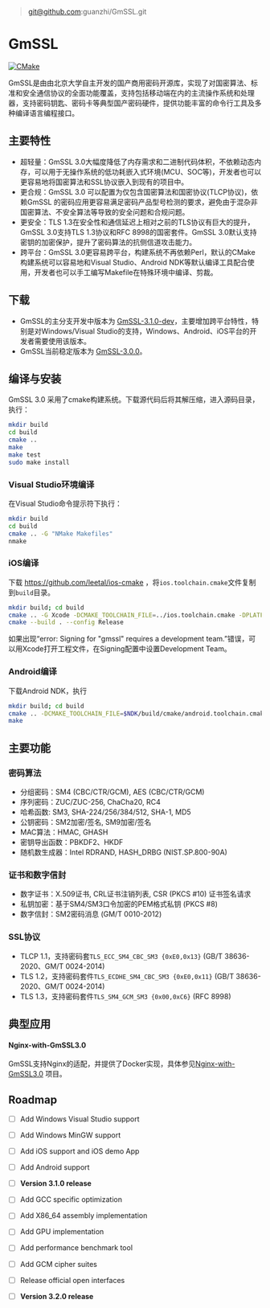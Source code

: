 > git@github.com:guanzhi/GmSSL.git

# GmSSL

[![CMake](https://github.com/guanzhi/GmSSL/workflows/CMake/badge.svg)](https://github.com/guanzhi/GmSSL/actions/workflows/cmake.yml)

GmSSL是由由北京大学自主开发的国产商用密码开源库，实现了对国密算法、标准和安全通信协议的全面功能覆盖，支持包括移动端在内的主流操作系统和处理器，支持密码钥匙、密码卡等典型国产密码硬件，提供功能丰富的命令行工具及多种编译语言编程接口。


## 主要特性

* 超轻量：GmSSL 3.0大幅度降低了内存需求和二进制代码体积，不依赖动态内存，可以用于无操作系统的低功耗嵌入式环境(MCU、SOC等)，开发者也可以更容易地将国密算法和SSL协议嵌入到现有的项目中。
* 更合规：GmSSL 3.0 可以配置为仅包含国密算法和国密协议(TLCP协议)，依赖GmSSL 的密码应用更容易满足密码产品型号检测的要求，避免由于混杂非国密算法、不安全算法等导致的安全问题和合规问题。
* 更安全：TLS 1.3在安全性和通信延迟上相对之前的TLS协议有巨大的提升，GmSSL 3.0支持TLS 1.3协议和RFC 8998的国密套件。GmSSL 3.0默认支持密钥的加密保护，提升了密码算法的抗侧信道攻击能力。
* 跨平台：GmSSL 3.0更容易跨平台，构建系统不再依赖Perl，默认的CMake构建系统可以容易地和Visual Studio、Android NDK等默认编译工具配合使用，开发者也可以手工编写Makefile在特殊环境中编译、剪裁。

## 下载

* GmSSL的主分支开发中版本为 [GmSSL-3.1.0-dev](https://github.com/guanzhi/GmSSL/archive/refs/heads/master.zip)，主要增加跨平台特性，特别是对Windows/Visual Studio的支持，Windows、Android、iOS平台的开发者需要使用该版本。
* GmSSL当前稳定版本为 [GmSSL-3.0.0](https://github.com/guanzhi/GmSSL/releases/tag/v3.0.0)。

## 编译与安装

GmSSL 3.0 采用了cmake构建系统。下载源代码后将其解压缩，进入源码目录，执行：

```bash
mkdir build
cd build
cmake ..
make
make test
sudo make install
```

### Visual Studio环境编译

在Visual Studio命令提示符下执行：

```bash
mkdir build
cd build
cmake .. -G "NMake Makefiles"
nmake
```

### iOS编译

下载 https://github.com/leetal/ios-cmake ，将`ios.toolchain.cmake`文件复制到`build`目录。

```bash
mkdir build; cd build
cmake .. -G Xcode -DCMAKE_TOOLCHAIN_FILE=../ios.toolchain.cmake -DPLATFORM=OS64
cmake --build . --config Release
```

如果出现“error: Signing for "gmssl" requires a development team.”错误，可以用Xcode打开工程文件，在Signing配置中设置Development Team。

### Android编译

下载Android NDK，执行

```bash
mkdir build; cd build
cmake .. -DCMAKE_TOOLCHAIN_FILE=$NDK/build/cmake/android.toolchain.cmake  -DANDROID_ABI=arm64-v8a  -DANDROID_PLATFORM=android-23
make
```

## 主要功能

### 密码算法

* 分组密码：SM4 (CBC/CTR/GCM), AES (CBC/CTR/GCM)
* 序列密码：ZUC/ZUC-256, ChaCha20, RC4
* 哈希函数: SM3, SHA-224/256/384/512, SHA-1, MD5
* 公钥密码：SM2加密/签名, SM9加密/签名
* MAC算法：HMAC, GHASH
* 密钥导出函数：PBKDF2、HKDF
* 随机数生成器：Intel RDRAND, HASH_DRBG (NIST.SP.800-90A)

### 证书和数字信封

* 数字证书：X.509证书, CRL证书注销列表, CSR (PKCS #10) 证书签名请求
* 私钥加密：基于SM4/SM3口令加密的PEM格式私钥 (PKCS #8)
* 数字信封：SM2密码消息 (GM/T 0010-2012)

### SSL协议

* TLCP 1.1，支持密码套`TLS_ECC_SM4_CBC_SM3 {0xE0,0x13}` (GB/T 38636-2020、GM/T 0024-2014)
* TLS 1.2，支持密码套件`TLS_ECDHE_SM4_CBC_SM3 {0xE0,0x11}` (GB/T 38636-2020、GM/T 0024-2014)
* TLS 1.3，支持密码套件`TLS_SM4_GCM_SM3 {0x00,0xC6}`  (RFC 8998)

## 典型应用

#### Nginx-with-GmSSL3.0

GmSSL支持Nginx的适配，并提供了Docker实现，具体参见[Nginx-with-GmSSL3.0](https://github.com/zhaoxiaomeng/Nginx-with-GmSSLv3) 项目。

## Roadmap

- [ ] Add Windows Visual Studio support
- [ ] Add Windows MinGW support
- [ ] Add iOS support and iOS demo App
- [ ] Add Android support
- [ ] **Version 3.1.0 release**
- [ ] Add GCC specific optimization
- [ ] Add X86_64 assembly implementation
- [ ] Add GPU implementation
- [ ] Add performance benchmark tool
- [ ] Add GCM cipher suites
- [ ] Release official open interfaces
- [ ] **Version 3.2.0 release**

